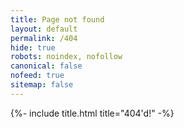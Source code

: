 ```yaml
---
title: Page not found
layout: default
permalink: /404
hide: true
robots: noindex, nofollow
canonical: false
nofeed: true
sitemap: false
---
```



<!-- Title -->
{%- include title.html title="404'd!" -%}
<img data-src="/assets/images/UnderConstruction.png">
